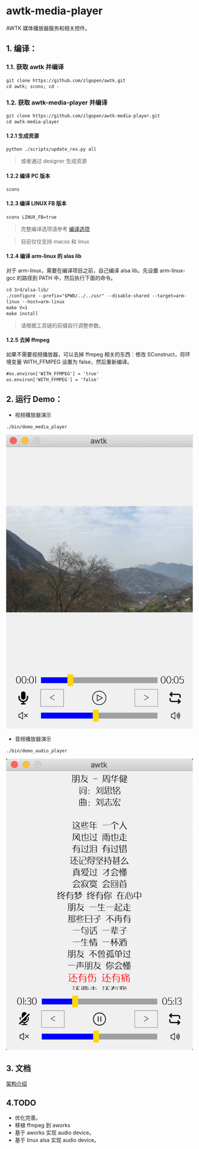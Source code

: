 # awtk-media-player

AWTK 媒体播放器服务和相关控件。

## 1. 编译：

### 1.1. 获取 awtk 并编译

```
git clone https://github.com/zlgopen/awtk.git
cd awtk; scons; cd -
```

### 1.2. 获取 awtk-media-player 并编译

```
git clone https://github.com/zlgopen/awtk-media-player.git
cd awtk-media-player
```

#### 1.2.1 生成资源

```
python ./scripts/update_res.py all
```

> 或者通过 designer 生成资源

#### 1.2.2 编译 PC 版本

```
scons
```

#### 1.2.3 编译 LINUX FB 版本

```
scons LINUX_FB=true
```

> 完整编译选项请参考 [编译选项](https://github.com/zlgopen/awtk-widget-generator/blob/master/docs/build_options.md)

> 目前仅仅支持 macos 和 linux

#### 1.2.4 编译 arm-linux 的 alas lib

对于 arm-linux，需要在编译项目之前，自己编译 alsa lib。先设置 arm-linux-gcc 的路径到 PATH 中，然后执行下面的命令。

```
cd 3rd/alsa-lib/
./configure --prefix="$PWD/../../usr" --disable-shared --target=arm-linux --host=arm-linux
make V=1
make install
```

> 请根据工具链的前缀自行调整参数。

#### 1.2.5 去掉 ffmpeg

如果不需要视频播放器，可以去掉 ffmpeg 相关的东西：修改 SConstruct，将环境变量 WITH\_FFMPEG 设置为 false，然后重新编译。

```
#os.environ['WITH_FFMPEG'] = 'true'
os.environ['WITH_FFMPEG'] = 'false'
```

## 2. 运行 Demo：

* 视频播放器演示

```
./bin/demo_media_player
```

![](docs/images/video_player.png)

* 音频播放器演示

```
./bin/demo_audio_player
```

![](docs/images/audio_player.png)

## 3. 文档

[架构介绍](docs/arch.md)

## 4.TODO

* 优化完善。
* 移植 ffmpeg 到 aworks
* 基于 aworks 实现 audio device。
* 基于 linux alsa 实现 audio device。


